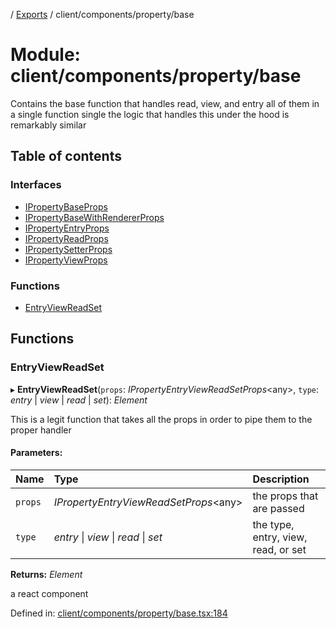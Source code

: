 [](../README.md) / [Exports](../modules.md) / client/components/property/base

# Module: client/components/property/base

Contains the base function that handles read, view, and entry all of them
in a single function single the logic that handles this under the hood is remarkably similar

## Table of contents

### Interfaces

- [IPropertyBaseProps](../interfaces/client_components_property_base.ipropertybaseprops.md)
- [IPropertyBaseWithRendererProps](../interfaces/client_components_property_base.ipropertybasewithrendererprops.md)
- [IPropertyEntryProps](../interfaces/client_components_property_base.ipropertyentryprops.md)
- [IPropertyReadProps](../interfaces/client_components_property_base.ipropertyreadprops.md)
- [IPropertySetterProps](../interfaces/client_components_property_base.ipropertysetterprops.md)
- [IPropertyViewProps](../interfaces/client_components_property_base.ipropertyviewprops.md)

### Functions

- [EntryViewReadSet](client_components_property_base.md#entryviewreadset)

## Functions

### EntryViewReadSet

▸ **EntryViewReadSet**(`props`: *IPropertyEntryViewReadSetProps*<any\>, `type`: *entry* \| *view* \| *read* \| *set*): *Element*

This is a legit function that takes all the props in order to pipe them
to the proper handler

#### Parameters:

Name | Type | Description |
:------ | :------ | :------ |
`props` | *IPropertyEntryViewReadSetProps*<any\> | the props that are passed   |
`type` | *entry* \| *view* \| *read* \| *set* | the type, entry, view, read, or set   |

**Returns:** *Element*

a react component

Defined in: [client/components/property/base.tsx:184](https://github.com/onzag/itemize/blob/28218320/client/components/property/base.tsx#L184)
